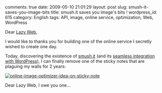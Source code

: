 comments: true
date: 2009-05-10 21:01:29
layout: post
slug: smush-it-saves-you-image-bits
title: smush.it saves you image's bits !
wordpress_id: 615
category: English
tags: API, image, online service, optimization, Web, WordPress

Dear [Lazy Web](http://wikipedia.org/wiki/LazyWeb),

I would like to thanks you for building one of the online service I secretly wished to create one day.

Today, discovering the existence of [smush.it](http://smush.it) (and its [seamless integration with WordPress](http://wordpress.org/extend/plugins/wp-smushit/)), I can finally remove one of the sticky notes that are plaguing my walls for 2 years:

[![online-image-optimizer-idea-on-sticky-note](http://kevin.deldycke.com/wp-content/uploads/2009/05/online-image-optimizer-idea-on-sticky-note-300x225.jpg)](http://kevin.deldycke.com/wp-content/uploads/2009/05/online-image-optimizer-idea-on-sticky-note.jpg)

Dear Lazy Web, I owe you one...
